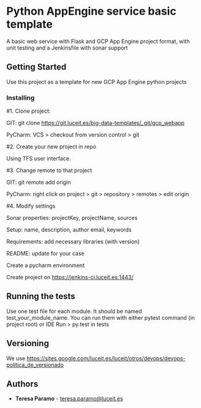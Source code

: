 # Python AppEngine service basic template

A basic web service with Flask and GCP App Engine project format, with unit testing and a Jenkinsfile with sonar support

## Getting Started

Use this project as a template for new GCP App Engine python projects

### Installing

#1. Clone project:

GIT: git clone https://git.luceit.es/big-data-templates/_git/gcp_webapp

PyCharm: VCS > checkout from version control > git

#2. Create your new project in repo

Using TFS user interface.

#3. Change remote to that project

GIT: git remote add origin <server>

PyCharm: right click on project > git > repository > remotes > edit origin

#4. Modify settings

Sonar properties: projectKey, projectName, sources

Setup: name, description, author email, keywords

Requirements: add necessary libraries (with version)

README: update for your case

Create a pycharm environment

Create project on https://jenkins-ci.luceit.es:1443/

## Running the tests

Use one test file for each module. It should be named test_your_module_name.
You can run them with either pytest command (in project root) or IDE Run >  py.test in tests

## Versioning

We use https://sites.google.com/luceit.es/luceit/otros/devops/devops-politica_de_versionado

## Authors

* **Teresa Paramo** - teresa.paramo@luceit.es

